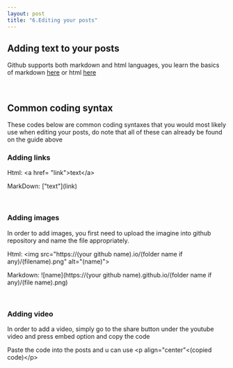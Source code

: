 ```yaml
---
layout: post
title: "6.Editing your posts"
---
```


<h2>Adding text to your posts</h2>
<p>Github supports both markdown and html languages, you learn the basics of markdown <a href="https://www.markdownguide.org/basic-syntax/">here</a>
  or html <a href="https://developer.mozilla.org/en-US/docs/Learn/Getting_started_with_the_web/HTML_basics"> here</a></p>
<br />
<h2>Common coding syntax</h2>
<p>These codes below are common coding syntaxes that you would most likely use when editing your posts, 
  do note that all of these can already be found on the guide above</p>
<h3>Adding links</h3>
<p>Html: &lta href= "link"&gttext&lt/a&gt</p>
<p>MarkDown: ["text"](link)</p>
<br />
<h3>Adding images</h3>
<p>In order to add images, you first need to upload the imagine into github repository and name the file appropriately.</p>
<p>Html: &ltimg src="https://(your github name).io/(folder name if any)/(filename).png" alt="(name)"&gt</p>
<p>Markdown: ![name](https://(your github name).github.io/(folder name if any)/(file name).png)</p>
<br />
<h3>Adding video</h3>
<p>In order to add a video, simply go to the share button under the youtube video and press embed option and copy the code</p>
<p>Paste the code into the posts and u can use &ltp align="center"&lt(copied code)&lt/p&gt


    

